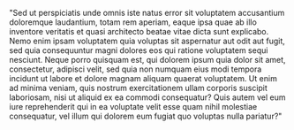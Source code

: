 "Sed ut perspiciatis unde omnis iste natus error sit voluptatem accusantium doloremque laudantium,
totam rem aperiam, eaque ipsa quae ab illo inventore veritatis et quasi architecto beatae vitae
dicta sunt explicabo. Nemo enim ipsam voluptatem quia voluptas sit aspernatur aut odit aut fugit,
sed quia consequuntur magni dolores eos qui ratione voluptatem sequi nesciunt. Neque porro quisquam 
est, qui dolorem ipsum quia dolor sit amet, consectetur, adipisci velit, sed quia non numquam 
eius modi tempora incidunt ut labore et dolore magnam aliquam quaerat voluptatem. Ut enim ad
minima veniam, quis nostrum exercitationem ullam corporis suscipit laboriosam, nisi ut aliquid
ex ea commodi consequatur? Quis autem vel eum iure reprehenderit qui in ea voluptate velit 
esse quam nihil molestiae consequatur, vel illum qui dolorem eum fugiat quo voluptas nulla pariatur?"